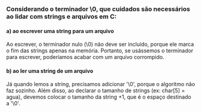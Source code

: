 ### Considerando o terminador \0, que cuidados são necessários ao lidar com strings e arquivos em C:
#### a) ao escrever uma string para um arquivo
  Ao escrever, o terminador nulo (\0) não deve ser incluído, porque ele marca o fim das strings apenas na memória. Portanto, se usássemos o terminador para escrever, poderíamos acabar com um arquivo corrompido.

#### b) ao ler uma string de um arquivo
  Já quando lemos a string, precisamos adicionar '\0', porque o algoritmo não faz sozinho. Além disso, ao declarar o tamanho de strings (ex: char[5] = agua), devemos colocar o tamanho da string +1, que é o espaço destinado a '\0'.
